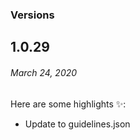 ### Versions

## 1.0.29
###### *March 24, 2020*

Here are some highlights ✨:

- Update to guidelines.json

